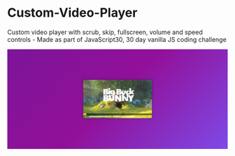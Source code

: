 # Custom-Video-Player
Custom video player with scrub, skip, fullscreen, volume and speed controls - Made as part of JavaScript30, 30 day vanilla JS coding challenge

![Custom Video Player Screenshot](./custom-video-player.jpg)
